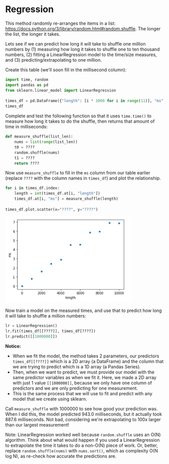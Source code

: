# Regression

This method randomly re-arranges the items in a list:
https://docs.python.org/3/library/random.html#random.shuffle.  The
longer the list, the longer it takes.

Lets see if we can predict how long it will take to shuffle one
million numbers by (1) measuring how long it takes to shuffle one to
ten thousand numbers, (2) fitting a LinearRegression model to the
time/size measures, and (3) predicting/extrapolating to one million.

Create this table (we'll soon fill in the millisecond column):

```python
import time, random
import pandas as pd
from sklearn.linear_model import LinearRegression

times_df = pd.DataFrame({"length": [i * 1000 for i in range(11)], "ms": None}, dtype=float)
times_df
```

Complete and test the following function so that it uses `time.time()`
to measure how long it takes to do the shuffle, then returns that
amount of time in milliseconds:

```python
def measure_shuffle(list_len):
    nums = list(range(list_len))
    t0 = ????
    random.shuffle(nums)
    t1 = ????
    return ????
```

Now use `measure_shuffle` to fill in the `ms` column from our table
earlier (replace `????` with the column names in `times_df`) and plot
the relationship.

```python
for i in times_df.index:
    length = int(times_df.at[i, "length"])
    times_df.at[i, "ms"] = measure_shuffle(length)

times_df.plot.scatter(x="????", y="????")
```

<img src="regression.png" width=400>

Now train a model on the measured times, and use that to predict how
long it will take to shuffle a million numbers:

```python
lr = LinearRegression()
lr.fit(times_df[[????]], times_df[????])
lr.predict([[1000000]])
```
**Notice:** 
- When we fit the model, the method takes 2 parameters, our predictors `times_df[[????]]` which is a 2D array (a DataFrame) and the column that we are trying to predict which is a 1D array (a Pandas Series). 
- Then, when we want to predict, we must provide our model with the same predictor variables as when we fit it. Here, we made a 2D array with just 1 value `[[1000000]]`, because we only have one column of predictors and we are only predicting for one measurement.
- This is the same process that we will use to fit and predict with any model that we create using sklearn. 

Call `measure_shuffle` with 1000000 to see how good your prediction
was.  When I did this, the model predicted 943.0 milliseconds, but it
actually took 887.6 milliseconds.  Not bad, considering we're
extrapolating to 100x larger than our largest measurement!

Note: LinearRegression worked well because `random.shuffle` uses an
O(N) algorithm.  Think about what would happen if you used a
LinearRegression to extrapolate the time it takes to do a non-O(N)
piece of work.  Or, better, replace `random.shuffle(nums)` with
`nums.sort()`, which as complexity O(N log N), as re-check how
accurate the predictions are.
